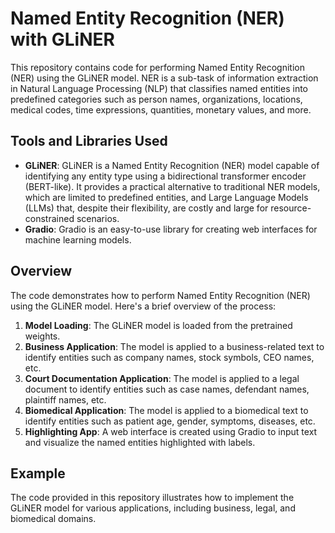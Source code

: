 # Named Entity Recognition (NER) with GLiNER

This repository contains code for performing Named Entity Recognition (NER) using the GLiNER model. NER is a sub-task of information extraction in Natural Language Processing (NLP) that classifies named entities into predefined categories such as person names, organizations, locations, medical codes, time expressions, quantities, monetary values, and more.

## Tools and Libraries Used

- **GLiNER**: GLiNER is a Named Entity Recognition (NER) model capable of identifying any entity type using a bidirectional transformer encoder (BERT-like). It provides a practical alternative to traditional NER models, which are limited to predefined entities, and Large Language Models (LLMs) that, despite their flexibility, are costly and large for resource-constrained scenarios.
- **Gradio**: Gradio is an easy-to-use library for creating web interfaces for machine learning models.

## Overview

The code demonstrates how to perform Named Entity Recognition (NER) using the GLiNER model. Here's a brief overview of the process:

1. **Model Loading**: The GLiNER model is loaded from the pretrained weights.
2. **Business Application**: The model is applied to a business-related text to identify entities such as company names, stock symbols, CEO names, etc.
3. **Court Documentation Application**: The model is applied to a legal document to identify entities such as case names, defendant names, plaintiff names, etc.
4. **Biomedical Application**: The model is applied to a biomedical text to identify entities such as patient age, gender, symptoms, diseases, etc.
5. **Highlighting App**: A web interface is created using Gradio to input text and visualize the named entities highlighted with labels.

## Example

The code provided in this repository illustrates how to implement the GLiNER model for various applications, including business, legal, and biomedical domains.


